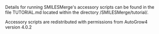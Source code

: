 Details for running SMILESMerge's accessory scripts can be found in the file TUTORIAL.md located within the directory /SMILESMerge/tutorial/.

Accessory scripts are redistributed with permissions from AutoGrow4 version 4.0.2
